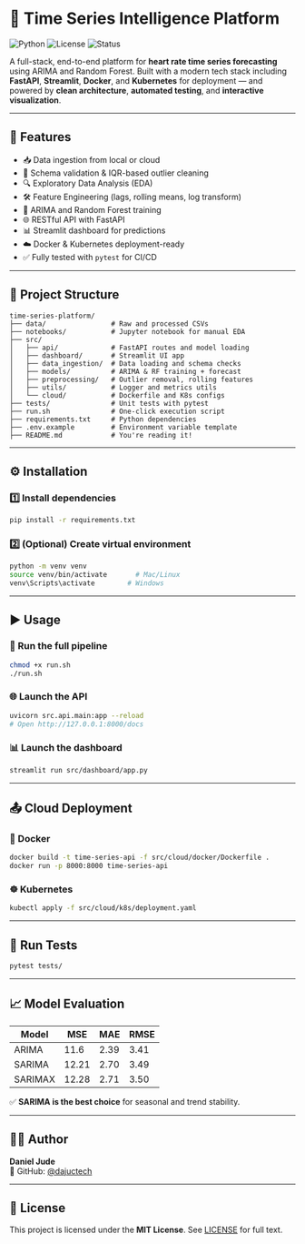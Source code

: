 # 🧠 Time Series Intelligence Platform

![Python](https://img.shields.io/badge/python-3.10-blue)
![License](https://img.shields.io/github/license/dajuctech/time-series-platform)
![Status](https://img.shields.io/badge/status-active-brightgreen)

A full-stack, end-to-end platform for **heart rate time series forecasting** using ARIMA and Random Forest. Built with a modern tech stack including **FastAPI**, **Streamlit**, **Docker**, and **Kubernetes** for deployment — and powered by **clean architecture**, **automated testing**, and **interactive visualization**.

---

## 🚀 Features

- 📥 Data ingestion from local or cloud
- 🧼 Schema validation & IQR-based outlier cleaning
- 🔍 Exploratory Data Analysis (EDA)
- 🛠 Feature Engineering (lags, rolling means, log transform)
- 🤖 ARIMA and Random Forest training
- 🌐 RESTful API with FastAPI
- 📊 Streamlit dashboard for predictions
- ☁️ Docker & Kubernetes deployment-ready
- ✅ Fully tested with `pytest` for CI/CD

---

## 📂 Project Structure

```
time-series-platform/
├── data/                # Raw and processed CSVs
├── notebooks/           # Jupyter notebook for manual EDA
├── src/
│   ├── api/             # FastAPI routes and model loading
│   ├── dashboard/       # Streamlit UI app
│   ├── data_ingestion/  # Data loading and schema checks
│   ├── models/          # ARIMA & RF training + forecast
│   ├── preprocessing/   # Outlier removal, rolling features
│   ├── utils/           # Logger and metrics utils
│   └── cloud/           # Dockerfile and K8s configs
├── tests/               # Unit tests with pytest
├── run.sh               # One-click execution script
├── requirements.txt     # Python dependencies
├── .env.example         # Environment variable template
├── README.md            # You're reading it!
```

---

## ⚙️ Installation

### 1️⃣ Install dependencies
```bash
pip install -r requirements.txt
```

### 2️⃣ (Optional) Create virtual environment
```bash
python -m venv venv
source venv/bin/activate       # Mac/Linux
venv\Scripts\activate        # Windows
```

---

## ▶️ Usage

### 🧩 Run the full pipeline
```bash
chmod +x run.sh
./run.sh
```

### 🌐 Launch the API
```bash
uvicorn src.api.main:app --reload
# Open http://127.0.0.1:8000/docs
```

### 📊 Launch the dashboard
```bash
streamlit run src/dashboard/app.py
```

---

## 📤 Cloud Deployment

### 🐳 Docker
```bash
docker build -t time-series-api -f src/cloud/docker/Dockerfile .
docker run -p 8000:8000 time-series-api
```

### ☸️ Kubernetes
```bash
kubectl apply -f src/cloud/k8s/deployment.yaml
```

---

## 🧪 Run Tests

```bash
pytest tests/
```

---

## 📈 Model Evaluation

| Model   | MSE   | MAE  | RMSE |
|---------|-------|------|------|
| ARIMA   | 11.6  | 2.39 | 3.41 |
| SARIMA  | 12.21 | 2.70 | 3.49 |
| SARIMAX | 12.28 | 2.71 | 3.50 |

✅ **SARIMA is the best choice** for seasonal and trend stability.

---

## 👨‍💻 Author

**Daniel Jude**  
🔗 GitHub: [@dajuctech](https://github.com/dajuctech)

---

## 📄 License

This project is licensed under the **MIT License**. See [LICENSE](LICENSE) for full text.
